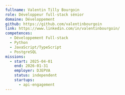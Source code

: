 ```yaml
---
fullname: Valentin Tilly Bourgoin
role: Développeur full-stack sénior
domaine: Développement
github: https://github.com/valentinbourgoin
link: https://www.linkedin.com/in/valentinbourgoin/
competences:
  - Développement Full-stack
  - Python
  - JavaScript/TypeScript
  - PostgreSQL
missions:
  - start: 2025-04-01
    end: 2026-01-31
    employer: DJEPVA
    status: independent
    startups:
      - api-engagement
---
```

